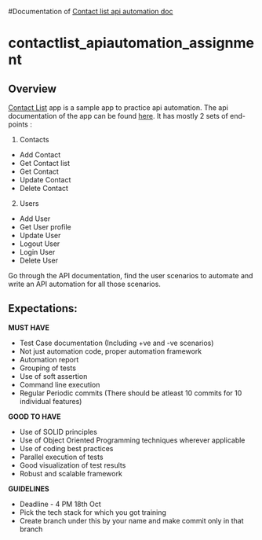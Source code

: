 #Documentation of
[Contact list api automation doc](https://docs.google.com/spreadsheets/d/17XblmdlwLElO--gx_PhJZ7nKR2w3VdhZVPyXfrTYQYw/edit?usp=sharing)
# contactlist_apiautomation_assignment
Overview
-
[Contact List](https://thinking-tester-contact-list.herokuapp.com/) app is a sample app to practice api automation. The api documentation of the app can be found [here](https://documenter.getpostman.com/view/4012288/TzK2bEa8#3c540b2f-92ef-472a-ba77-33179fecd69b). It has mostly 2 sets of end-points : 
1. Contacts
 - Add Contact
 - Get Contact list
 - Get Contact
 - Update Contact
 - Delete Contact
2. Users
 - Add User
 - Get User profile
 - Update User
 - Logout User
 - Login User
 - Delete User

Go through the API documentation, find the user scenarios to automate and write an API automation for all those scenarios.

Expectations:
-

**MUST HAVE**
- Test Case documentation (Including +ve and -ve scenarios)
- Not just automation code, proper automation framework
- Automation report
- Grouping of tests
- Use of soft assertion
- Command line execution
- Regular Periodic commits (There should be atleast 10 commits for 10 individual features)

**GOOD TO HAVE**
- Use of SOLID principles
- Use of Object Oriented Programming techniques wherever applicable
- Use of coding best practices
- Parallel execution of tests
- Good visualization of test results
- Robust and scalable framework
  
**GUIDELINES**
- Deadline - 4 PM 18th Oct
- Pick the tech stack for which you got training
- Create branch under this by your name and make commit only in that branch
